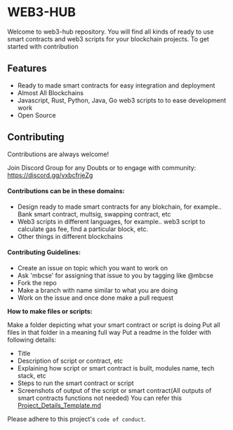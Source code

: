 # WEB3-HUB

Welcome to web3-hub repository. You will find all kinds of ready to use smart contracts and web3 scripts for your blockchain projects.
To get started with contribution

## Features

- Ready to made smart contracts for easy integration and deployment
- Almost All Blockchains
- Javascript, Rust, Python, Java, Go web3 scripts to to ease development work
- Open Source


## Contributing

Contributions are always welcome!

Join Discord Group for any Doubts or to engage with community: https://discord.gg/vxbcfrjeZg

#### Contributions can be in these domains:
- Design ready to made smart contracts for any blokchain, for example.. Bank smart contract, multsig, swapping contract, etc
- Web3 scripts in different languages, for example.. web3 script to calculate gas fee, find a particular block, etc.
- Other things in different blockchains

#### Contributing Guidelines:
- Create an issue on topic which you want to work on
- Ask 'mbcse' for assigning that issue to you by tagging like @mbcse
- Fork the repo
- Make a branch with name similar to what you are doing
- Work on the issue and once done make a pull request

**How to make files or scripts:** 

Make a folder depicting what your smart contract or script is doing
Put all files in that folder in a meaning full way
Put a readme in the folder with following details:
- Title
- Description of script or contract, etc
- Explaining how script or smart contract is built, modules name, tech stack, etc
- Steps to run the smart contract or script
- Screenshots of output of the script or smart contract(All outputs of smart contracts functions
not needed)
You can refer this [Project_Details_Template.md](https://github.com/theblockchainchief/web3-hub/blob/main/Project_Details_Template.md)




Please adhere to this project's `code of conduct`.




